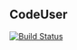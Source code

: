 ## CodeUser

[![Build Status](https://travis-ci.org/codeedu/CodePress_CodeUser.svg?branch=master)](https://travis-ci.org/codeedu/CodePress_CodeUser)